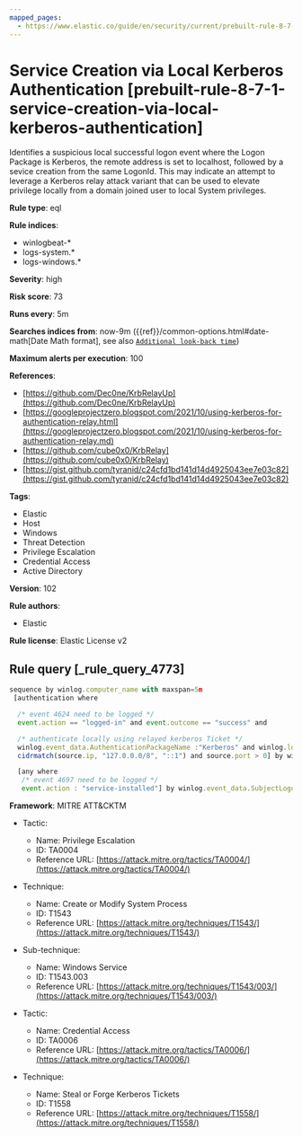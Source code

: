```yaml
---
mapped_pages:
  - https://www.elastic.co/guide/en/security/current/prebuilt-rule-8-7-1-service-creation-via-local-kerberos-authentication.html
---
```


# Service Creation via Local Kerberos Authentication [prebuilt-rule-8-7-1-service-creation-via-local-kerberos-authentication]

Identifies a suspicious local successful logon event where the Logon Package is Kerberos, the remote address is set to localhost, followed by a sevice creation from the same LogonId. This may indicate an attempt to leverage a Kerberos relay attack variant that can be used to elevate privilege locally from a domain joined user to local System privileges.

**Rule type**: eql

**Rule indices**:

* winlogbeat-*
* logs-system.*
* logs-windows.*

**Severity**: high

**Risk score**: 73

**Runs every**: 5m

**Searches indices from**: now-9m ({{ref}}/common-options.html#date-math[Date Math format], see also [`Additional look-back time`](docs-content://solutions/security/detect-and-alert/create-detection-rule.md#rule-schedule))

**Maximum alerts per execution**: 100

**References**:

* [https://github.com/Dec0ne/KrbRelayUp](https://github.com/Dec0ne/KrbRelayUp)
* [https://googleprojectzero.blogspot.com/2021/10/using-kerberos-for-authentication-relay.html](https://googleprojectzero.blogspot.com/2021/10/using-kerberos-for-authentication-relay.md)
* [https://github.com/cube0x0/KrbRelay](https://github.com/cube0x0/KrbRelay)
* [https://gist.github.com/tyranid/c24cfd1bd141d14d4925043ee7e03c82](https://gist.github.com/tyranid/c24cfd1bd141d14d4925043ee7e03c82)

**Tags**:

* Elastic
* Host
* Windows
* Threat Detection
* Privilege Escalation
* Credential Access
* Active Directory

**Version**: 102

**Rule authors**:

* Elastic

**Rule license**: Elastic License v2

## Rule query [_rule_query_4773]

```js
sequence by winlog.computer_name with maxspan=5m
 [authentication where

  /* event 4624 need to be logged */
  event.action == "logged-in" and event.outcome == "success" and

  /* authenticate locally using relayed kerberos Ticket */
  winlog.event_data.AuthenticationPackageName :"Kerberos" and winlog.logon.type == "Network" and
  cidrmatch(source.ip, "127.0.0.0/8", "::1") and source.port > 0] by winlog.event_data.TargetLogonId

  [any where
   /* event 4697 need to be logged */
   event.action : "service-installed"] by winlog.event_data.SubjectLogonId
```

**Framework**: MITRE ATT&CKTM

* Tactic:

    * Name: Privilege Escalation
    * ID: TA0004
    * Reference URL: [https://attack.mitre.org/tactics/TA0004/](https://attack.mitre.org/tactics/TA0004/)

* Technique:

    * Name: Create or Modify System Process
    * ID: T1543
    * Reference URL: [https://attack.mitre.org/techniques/T1543/](https://attack.mitre.org/techniques/T1543/)

* Sub-technique:

    * Name: Windows Service
    * ID: T1543.003
    * Reference URL: [https://attack.mitre.org/techniques/T1543/003/](https://attack.mitre.org/techniques/T1543/003/)

* Tactic:

    * Name: Credential Access
    * ID: TA0006
    * Reference URL: [https://attack.mitre.org/tactics/TA0006/](https://attack.mitre.org/tactics/TA0006/)

* Technique:

    * Name: Steal or Forge Kerberos Tickets
    * ID: T1558
    * Reference URL: [https://attack.mitre.org/techniques/T1558/](https://attack.mitre.org/techniques/T1558/)



